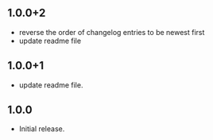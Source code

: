 ## 1.0.0+2

- reverse the order of changelog entries to be newest first
- update readme file

## 1.0.0+1

- update readme file.

## 1.0.0

- Initial release.
